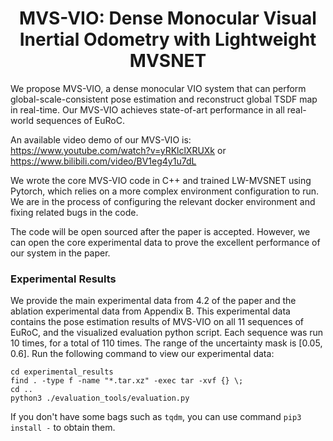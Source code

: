 <h1 align="center">MVS-VIO: Dense Monocular Visual Inertial Odometry with Lightweight MVSNET</h1>
We propose MVS-VIO, a dense monocular VIO system that can perform global-scale-consistent 
pose estimation and reconstruct global TSDF map in real-time. Our MVS-VIO achieves 
state-of-art performance in all real-world sequences of EuRoC.

An available video demo of our MVS-VIO is: https://www.youtube.com/watch?v=yRKlclXRUXk or https://www.bilibili.com/video/BV1eg4y1u7dL

We wrote the core MVS-VIO code in C++ and trained LW-MVSNET using Pytorch, which relies on a more complex environment configuration to run. 
We are in the process of configuring the relevant docker environment and fixing related bugs in the code.

The code will be open sourced after the paper is accepted. However, we can open the core experimental data to prove the excellent 
performance of our system in the paper.
### Experimental Results
We provide the main experimental data from 4.2 of the paper and the ablation experimental data from Appendix B. 
This experimental data contains the pose estimation results of MVS-VIO on all 11 sequences of EuRoC, and the 
visualized evaluation python script. Each sequence was run 10 times, for a total of 110 times. The range of the 
uncertainty mask is [0.05, 0.6]. Run the following command to view our experimental data:

    cd experimental_results
    find . -type f -name "*.tar.xz" -exec tar -xvf {} \;
    cd ..
    python3 ./evaluation_tools/evaluation.py

If you don't have some bags such as `tqdm`, you can use command `pip3 install -` to obtain them.
